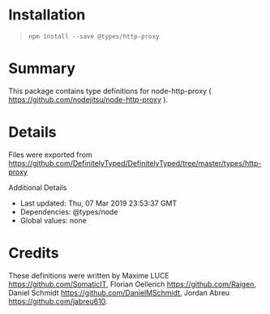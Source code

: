 # Installation
> `npm install --save @types/http-proxy`

# Summary
This package contains type definitions for node-http-proxy ( https://github.com/nodejitsu/node-http-proxy ).

# Details
Files were exported from https://github.com/DefinitelyTyped/DefinitelyTyped/tree/master/types/http-proxy

Additional Details
 * Last updated: Thu, 07 Mar 2019 23:53:37 GMT
 * Dependencies: @types/node
 * Global values: none

# Credits
These definitions were written by Maxime LUCE <https://github.com/SomaticIT>, Florian Oellerich <https://github.com/Raigen>, Daniel Schmidt <https://github.com/DanielMSchmidt>, Jordan Abreu <https://github.com/jabreu610>.
